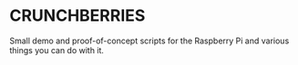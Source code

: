 CRUNCHBERRIES
=============

Small demo and proof-of-concept scripts for the Raspberry Pi and various things you can do with it.



